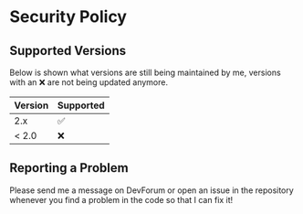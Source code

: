 # Security Policy

## Supported Versions
Below is shown what versions are still being maintained by me, versions with an :x: are not being updated anymore.

| Version | Supported          |
| ------- | ------------------ |
|   2.x   | :white_check_mark: |
| < 2.0   | :x:                |

## Reporting a Problem
Please send me a message on DevForum or open an issue in the repository whenever you find a problem in the code so that I can fix it!
